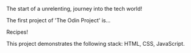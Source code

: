 The start of a unrelenting, journey into the tech world!

The first project of 'The Odin Project' is...

Recipes!

This project demonstrates the following stack: HTML, CSS, JavaScript.

